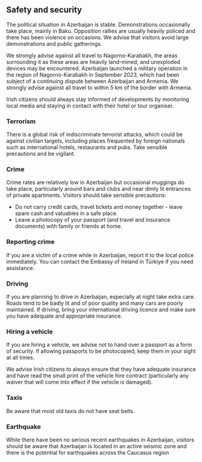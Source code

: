 ## Safety and security

The political situation in Azerbaijan is stable. Demonstrations occasionally take place, mainly in Baku. Opposition rallies are usually heavily policed and there has been violence on occasions. We advise that visitors avoid large demonstrations and public gatherings.

We strongly advise against all travel to Nagorno-Karabakh, the areas surrounding it as these areas are heavily land-mined, and unexploded devices may be encountered. Azerbaijan launched a military operation in the region of Nagorno-Karabakh in September 2023, which had been subject of a continuing dispute between Azerbaijan and Armenia. We strongly advise against all travel to within 5 km of the border with Armenia.

Irish citizens should always stay informed of developments by monitoring local media and staying in contact with their hotel or tour organiser.

### **Terrorism**

There is a global risk of indiscriminate terrorist attacks, which could be against civilian targets, including places frequented by foreign nationals such as international hotels, restaurants and pubs. Take sensible precautions and be vigilant.

### **Crime**

Crime rates are relatively low in Azerbaijan but occasional muggings do take place, particularly around bars and clubs and near dimly lit entrances of private apartments. Visitors should take sensible precautions:

* Do not carry credit cards, travel tickets and money together - leave spare cash and valuables in a safe place.
* Leave a photocopy of your passport (and travel and insurance documents) with family or friends at home.

### **Reporting crime**

If you are a victim of a crime while in Azerbaijan, report it to the local police immediately. You can contact the Embassy of Ireland in Türkiye if you need assistance.

### **Driving**

If you are planning to drive in Azerbaijan, especially at night take extra care. Roads tend to be badly lit and of poor quality and many cars are poorly maintained. If driving, bring your international driving licence and make sure you have adequate and appropriate insurance.

### **Hiring a vehicle**

If you are hiring a vehicle, we advise not to hand over a passport as a form of security. If allowing passports to be photocopied, keep them in your sight at all times.

We advise Irish citizens to always ensure that they have adequate insurance and have read the small print of the vehicle hire contract (particularly any waiver that will come into effect if the vehicle is damaged).

### **Taxis**

Be aware that most old taxis do not have seat belts.

### **Earthquake**

While there have been no serious recent earthquakes in Azerbaijan, visitors should be aware that Azerbaijan is located in an active seismic zone and there is the potential for earthquakes across the Caucasus region